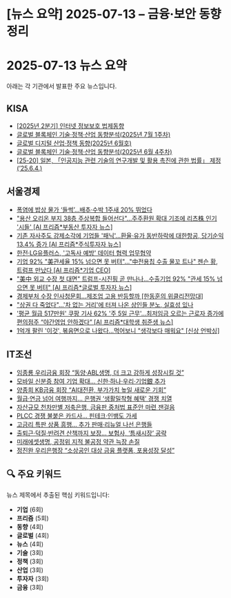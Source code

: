 # [뉴스 요약] 2025-07-13 – 금융·보안 동향 정리

# 2025-07-13 뉴스 요약

아래는 각 기관에서 발표한 주요 뉴스입니다.

## KISA
- [[2025년 2분기] 인터넷 정보보호 법제동향](https://www.kisa.or.kr/20201/form?postSeq=251&page=1)
- [글로벌 블록체인 기술·정책·산업 동향분석(2025년 7월 1주차)](https://www.kisa.or.kr/20202/form?postSeq=391&page=1)
- [글로벌 디지털 산업·정책 동향(2025년 6월호)](https://www.kisa.or.kr/20208/form?postSeq=27&page=1)
- [글로벌 블록체인 기술·정책·산업 동향분석(2025년 6월 4주차)](https://www.kisa.or.kr/20202/form?postSeq=390&page=1)
- [[25-20]  일본, 「인공지능 관련 기술의 연구개발 및 활용 촉진에 관한 법률」 제정 (’25.6.4.)](https://www.kisa.or.kr/20201/form?postSeq=250&page=1)

## 서울경제
- [폭염에 밥상 물가 ‘들썩’…배추·수박 1주새 20% 뛰었다](https://www.sedaily.com/NewsView/2GVC0YCLX2/GC16)
- ["용산 오리온 부지 38층 주상복합 들어선다"…주주환원 확대 기조에 리츠株 인기 '시들' [AI 프리즘*부동산 투자자 뉴스]](https://www.sedaily.com/NewsView/2GVBKDDXH1/GC06)
- [기존 자사주도 강제소각에 기업들 '패닉'…환율·유가 동반하락에 대한항공, 당기순익 13.4% 증가 [AI 프리즘*주식투자자 뉴스]](https://www.sedaily.com/NewsView/2GVBK115II/GC01)
- [한전·LG유플러스, '고독사 예방' 데이터 협력 업무협약](https://www.sedaily.com/NewsView/2GVC0W9KKW/GC01)
- [기업 92% "美관세율 15% 넘으면 못 버텨"…"中전용칩 수출 물꼬 트나" 젠슨 황, 트럼프 만났다 [AI 프리즘*기업 CEO]](https://www.sedaily.com/NewsView/2GVBJP8AVK/GC13)
- ["美中 외교 수장 첫 대면" 트럼프-시진핑 곧 만나나…수출기업 92% "관세 15% 넘으면 못 버텨" [AI 프리즘*글로벌 투자자 뉴스]](https://www.sedaily.com/NewsView/2GVBKUGNYN/GC01)
- [경제부처 수장 인사청문회…제조업 고용 반등할까 [한동훈의 위클리전망대]](https://www.sedaily.com/NewsView/2GVC09J147/GC01)
- ["상권 다 죽었다"…'차 없는 거리'에 터져 나온 상인들 분노, 실효성 있나](https://www.sedaily.com/NewsView/2GVC0LZ4I5/GC13)
- ['평균 월급 517만원' 쿠팡 기사 62% '주 5일 근무'…최저임금 오르는 근로자 증가에 편의점주 “야간영업 안하겠다” [AI 프리즘*대학생 취준생 뉴스]](https://www.sedaily.com/NewsView/2GVBJYE305/GC01)
- [1억개 팔린 '이것', 볶음면으로 나왔다…먹어보니 "생각보다 매워요" [신상 언박싱]](https://www.sedaily.com/NewsView/2GVC0WCPHK/GC13)

## IT조선
- [임종룡 우리금융 회장 “동양·ABL생명, 더 크고 강하게 성장시킬 것”](https://it.chosun.com/news/articleView.html?idxno=2023092144040)
- [모바일 신분증 참여 기업 확대… 신한·하나·우리·기업銀 추가](https://it.chosun.com/news/articleView.html?idxno=2023092144036)
- [양종희 KB금융 회장 “AI대전환, 부가가치 높일 새로운 기회”](https://it.chosun.com/news/articleView.html?idxno=2023092144034)
- [월급·연금 넘어 여행까지… 은행권 ‘생활밀착형 혜택’ 경쟁 치열](https://it.chosun.com/news/articleView.html?idxno=2023092143953)
- [자산규모 천차만별 저축은행, 금융판 중처법 표준안 마련 잰걸음](https://it.chosun.com/news/articleView.html?idxno=2023092143985)
- [PLCC 경쟁 불붙은 카드사… 핀테크·인뱅도 가세](https://it.chosun.com/news/articleView.html?idxno=2023092144023)
- [고금리 특판 상품 흥행… 추가 판매·리뉴얼 나선 은행들](https://it.chosun.com/news/articleView.html?idxno=2023092143977)
- [출퇴근·덕질·반려견 산책까지 보장… 보험사, ‘틈새시장’ 공략](https://it.chosun.com/news/articleView.html?idxno=2023092144009)
- [미래에셋생명, 공정위 지적 불공정 약관 늑장 손질](https://it.chosun.com/news/articleView.html?idxno=2023092143854)
- [정진완 우리은행장 “소상공인 대상 금융 플랫폼, 포용성장 달성”](https://it.chosun.com/news/articleView.html?idxno=2023092143914)

## 🔍 주요 키워드
뉴스 제목에서 추출된 핵심 키워드입니다:
- **기업** (6회)
- **프리즘** (5회)
- **동향** (4회)
- **글로벌** (4회)
- **뉴스** (4회)
- **기술** (3회)
- **정책** (3회)
- **산업** (3회)
- **투자자** (3회)
- **금융** (3회)

